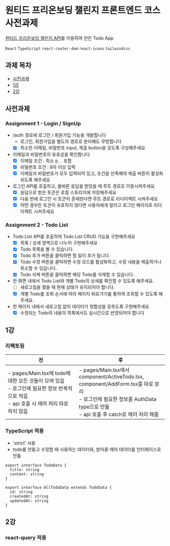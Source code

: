 # 원티드 프리온보딩 챌린지 프론트엔드 코스 사전과제

[원티드 프리온보딩 챌린지 API](https://github.com/starkoora/wanted-pre-onboarding-challenge-fe-1-api)를 이용하여 만든 Todo App

`React` `TypeScript` `react-router-dom` `react-icons` `tailwindcss`

## 과제 목차

- [사전과제](#사전과제)
- [1강](#1강)
- [2강](#2강)

## 사전과제

### Assignment 1 - Login / SignUp

- /auth 경로에 로그인 / 회원가입 기능을 개발합니다
  - 로그인, 회원가입을 별도의 경로로 분리해도 무방합니다
  - [x] 최소한 이메일, 비밀번호 input, 제출 button을 갖도록 구성해주세요
- 이메일과 비밀번호의 유효성을 확인합니다
  - [x] 이메일 조건 : 최소 `@`, `.` 포함
  - [x] 비밀번호 조건 : 8자 이상 입력
  - [x] 이메일과 비밀번호가 모두 입력되어 있고, 조건을 만족해야 제출 버튼이 활성화 되도록 해주세요
- 로그인 API를 호출하고, 올바른 응답을 받았을 때 루트 경로로 이동시켜주세요
  - [x] 응답으로 받은 토큰은 로컬 스토리지에 저장해주세요
  - [x] 다음 번에 로그인 시 토큰이 존재한다면 루트 경로로 리다이렉트 시켜주세요
  - [x] 어떤 경우든 토큰이 유효하지 않다면 사용자에게 알리고 로그인 페이지로 리다이렉트 시켜주세요

### Assignment 2 - Todo List

- Todo List API를 호출하여 Todo List CRUD 기능을 구현해주세요
  - [x] 목록 / 상세 영역으로 나누어 구현해주세요
  - [x] Todo 목록을 볼 수 있습니다.
  - [x] Todo 추가 버튼을 클릭하면 할 일이 추가 됩니다.
  - [x] Todo 수정 버튼을 클릭하면 수정 모드를 활성화하고, 수정 내용을 제출하거나 취소할 수 있습니다.
  - [x] Todo 삭제 버튼을 클릭하면 해당 Todo를 삭제할 수 있습니다.
- 한 화면 내에서 Todo List와 개별 Todo의 상세를 확인할 수 있도록 해주세요.
  - [ ] 새로고침을 했을 때 현재 상태가 유지되어야 합니다.
  - [x] 개별 Todo를 조회 순서에 따라 페이지 뒤로가기를 통하여 조회할 수 있도록 해주세요.
- 한 페이지 내에서 새로고침 없이 데이터가 정합성을 갖추도록 구현해주세요
  - [x] 수정되는 Todo의 내용이 목록에서도 실시간으로 반영되어야 합니다

## 1강

### 리팩토링

| 전                                                                                                                                               | 후                                                                                                                                                                                         |
| ------------------------------------------------------------------------------------------------------------------------------------------------ | ------------------------------------------------------------------------------------------------------------------------------------------------------------------------------------------ |
| - pages/Main.tsx에 todo에 대한 모든 것들이 모여 있음 <br /> - 로그인에 필요한 정보 반복적으로 적음 <br /> - api 호출 시 에러 처리 따로 하지 않음 | - pages/Main.tsx에서 component/ActiveTodo.tsx, <br /> component/AddForm.tsx를 따로 분리 <br /> - 로그인에 필요한 정보를 AuthData type으로 만듦 <br /> - api 호출 후 catch로 에러 처리 해줌 |

### TypeScript 적용

- 'strict' 사용
- todo를 만들고 수정할 때 사용하는 데이터와, 받아올 때의 데이터를 인터페이스로 만듦

```
export interface TodoData {
  title: string
  content: string
}

export interface AllTodoData extends TodoData {
  id: string
  createdAt: string
  updatedAt: string
}
```

## 2강

### react-query 적용
